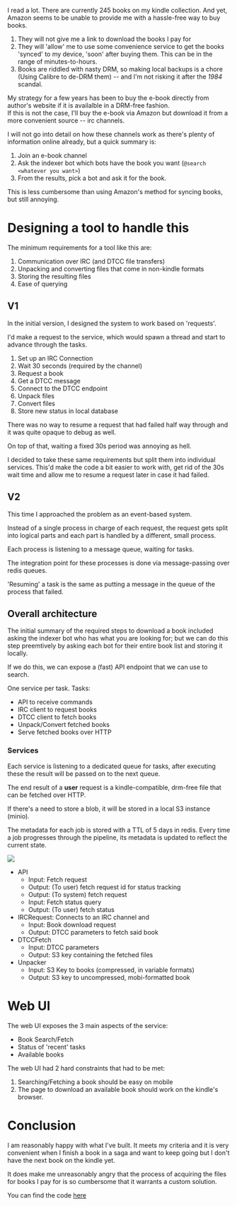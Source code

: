 I read a lot. There are currently 245 books on my kindle collection. And yet,
Amazon seems to be unable to provide me with a hassle-free way to buy books.

1. They will not give me a link to download the books I pay for
2. They will 'allow' me to use some convenience service to get the books
   'synced' to my device, 'soon' after buying them. This can be in the range of
   minutes-to-hours.
3. Books are riddled with nasty DRM, so making local backups is a chore (Using
   Calibre to de-DRM them) -- and I'm not risking it after the *1984* scandal.

My strategy for a few years has been to buy the e-book directly from author's
website if it is availalble in a DRM-free fashion.  
If this is not the case, I'll buy the e-book via Amazon but download it from
a more convenient source -- irc channels.

I will not go into detail on how these channels work as there's plenty of
information online already, but a quick summary is:

1. Join an e-book channel
2. Ask the indexer bot which bots have the book you want (`@search <whatever you
   want>`)
3. From the results, pick a bot and ask it for the book.

This is less cumbersome than using Amazon's method for syncing books, but still
annoying.

# Designing a tool to handle this

The minimum requirements for a tool like this are:

1. Communication over IRC (and DTCC file transfers)
2. Unpacking and converting files that come in non-kindle formats
3. Storing the resulting files
4. Ease of querying

## V1

In the initial version, I designed the system to work based on 'requests'.

I'd make a request to the service, which would spawn a thread and start to
 advance through the tasks.

1. Set up an IRC Connection
2. Wait 30 seconds (required by the channel)
3. Request a book
4. Get a DTCC message
5. Connect to the DTCC endpoint
6. Unpack files
7. Convert files
8. Store new status in local database

There was no way to resume a request that had failed half way through and it was quite opaque to
debug as well.

On top of that, waiting a fixed 30s period was annoying as hell.

I decided to take these same requirements but split them into individual
services. This'd make the code a bit easier to work with, get rid of the 30s
wait time and allow me to resume a request later in case it had failed. 

## V2

This time I approached the problem as an event-based system.

Instead of a single process in charge of each request, the request gets split
into logical parts and each part is handled by a different, small process.

Each process is listening to a message queue, waiting for tasks.

The integration point for these processes is done via message-passing over redis queues.

'Resuming' a task is the same as putting a message in the queue of the process
that failed.


## Overall architecture

The initial summary of the required steps to download a book included asking the
indexer bot who has what you are looking for; but we can do this step preemtively
by asking each bot for their entire book list and storing it locally.

If we do this, we can expose a (fast) API endpoint that we can use to search.

One service per task.
Tasks:

* API to receive commands
* IRC client to request books
* DTCC client to fetch books
* Unpack/Convert fetched books
* Serve fetched books over HTTP

### Services

Each service is listening to a dedicated queue for tasks, after executing these
 the result will be passed on to the next queue.

The end result of a **user** request is a kindle-compatible, drm-free file that can be fetched over HTTP.

If there's a need to store a blob, it will be stored in a local S3 instance
(minio).

The metadata for each job is stored with a TTL of 5 days in redis. Every time a job
progresses through the pipeline, its metadata is updated to reflect the current state.

![](images/bookworm-architecture.png)

* API
  * Input: Fetch request
  * Output: (To user) fetch request id for status tracking
  * Output: (To system) fetch request
  * Input: Fetch status query
  * Output: (To user) fetch status
* IRCRequest: Connects to an IRC channel and 
  * Input: Book download request
  * Output: DTCC parameters to fetch said book
* DTCCFetch
  * Input: DTCC parameters
  * Output: S3 key containing the fetched files
* Unpacker
  * Input: S3 Key to books (compressed, in variable formats)
  * Output: S3 key to uncompressed, mobi-formatted book

# Web UI

The web UI exposes the 3 main aspects of the service:

* Book Search/Fetch
* Status of 'recent' tasks
* Available books

The web UI had 2 hard constraints that had to be met:

1. Searching/Fetching a book should be easy on mobile
2. The page to download an available book should work on the kindle's browser.


# Conclusion

I am reasonably happy with what I've built. It meets my criteria and it is very
convenient when I finish a book in a saga and want to keep going but I don't
have the next book on the kindle yet.

It does make me unreasonably angry that the process of acquiring the files for
books I pay for is so cumbersome that it warrants a custom solution.

You can find the code [here](https://github.com/davidventura/bookworm)
